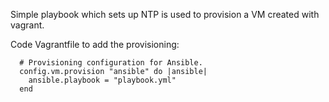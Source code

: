 Simple playbook which sets up NTP is used to provision a VM created with vagrant.

Code Vagrantfile to add the provisioning:

```
  # Provisioning configuration for Ansible.
  config.vm.provision "ansible" do |ansible|
    ansible.playbook = "playbook.yml"
  end
```